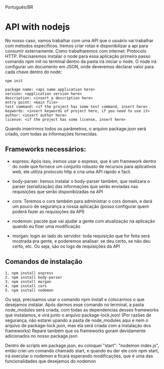 Português/BR
# API with nodejs
No nosso caso, vamos trabalhar com uma API que o usuário vai trabalhar com métodos especificos.
Iremos criar rotas e disponibilizar a api para consumir externamente. Como trabalharemos com internet:
Protocolo HTTP.
Precisaremos instalar o node para essa aplicação
primeiro passo
comando npm init no terminal dentro da pasta irá iniciar o node. O node irá configurar um documento em JSON, onde deveremos declarar valor para cada chave dentro do node:
```
npm init

package name: <api name application here>
version: <application version here>
description: <insert a description here>
entry point: <main file>
test command: <if the project has some test command, insert here>
keywords: <insert keywords of project here, if you need to use it>
author: <insert author here>
license: <if the project has some license, insert here>

```
Quando inserirmos todos os parâmetros, o arquivo package.json será criado, com todas as informações fornecidas.

## Frameworks necessários:
* express: Após isso, iremos usar o express, que é um framework dentro do node que fornece um conjunto robusto de recursos para aplicativos web, ele utiliza protocolo http e cria uma API rápido e facil.

* body-parser: Iremos instalar o body-parser também, que realizara o parser (serialização) das informações que serão enviadas nas requisições que serão disponibizadas na API

* cors: Teremos o cors também para administrar o cors domain, e dará um pouco de segurança a nossa aplicação (posso configurar quem poderá fazer as requisições da API)

* nodemon: pacote que vai ajudar a gente com atualização na aplicação quando eu fizer uma modificação

* morgan: login ao lado do servidor: toda requisição que for feita será mostrada pra gente, e poderemos analisar: se deu certo, se não deu certo, etc. Ou seja, são os logs de requisições da API

## Comandos de instalação
```
1. npm install express
2. npm install body-parser
3. npm install morgan
4. npm install cors
5. npm install nodemon
```
Ou seja, precisamos usar o comando npm install e colocarmos o que desejamos instalar. Após darmos esse comando no terminal, a pasta node_modules será criada, com todas as dependencias desses frameworks que instalamos, e virá junto o arquivo package-lock.json!
(Por razões de segurança, não estarei upando a pasta de node_modules aqui e nem o arquivo de package-lock.json, mas ela será criada com a instalação dos frameworks)
Repare também que os frameworks goram devidamente adicionados no nosso package.json

Dentro de scripts em package.json, eu coloquei "start": "nodemon index.js", então criei um comando chamado start, e quando eu der ele com npm start, irá executar o nodemon e ficará esperando modificações, que é uma das funcionalidades que desejamos do nodemon
